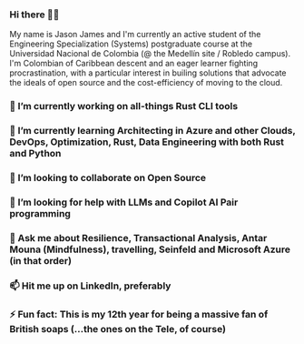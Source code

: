 ### Hi there 👋🏾

My name is Jason James and I'm currently an active student of the Engineering Specialization (Systems) postgraduate course at the Universidad Nacional de Colombia (@ the Medellín site / Robledo campus). I'm Colombian of Caribbean descent and an eager learner fighting procrastination, with a particular interest in builing solutions that advocate the ideals of open source and the cost-efficiency of moving to the cloud.

### 🔭 I’m currently working on all-things Rust CLI tools
### 🌱 I’m currently learning Architecting in Azure and other Clouds, DevOps, Optimization, Rust, Data Engineering with both Rust and Python
### 👯 I’m looking to collaborate on Open Source
### 🤔 I’m looking for help with LLMs and Copilot AI Pair programming
### 💬 Ask me about Resilience, Transactional Analysis, Antar Mouna (Mindfulness), travelling, Seinfeld and Microsoft Azure (in that order)
### 📫 Hit me up on LinkedIn, preferably
### ⚡ Fun fact: This is my 12th year for being a massive fan of British soaps (...the ones on the Tele, of course)

